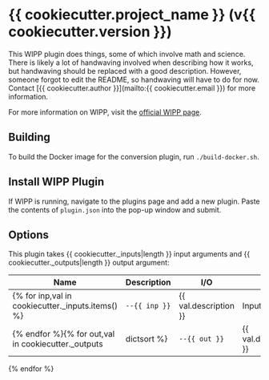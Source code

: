 # {{ cookiecutter.project_name }} (v{{ cookiecutter.version }})

This WIPP plugin does things, some of which involve math and science. There is
likely a lot of handwaving involved when describing how it works, but handwaving
should be replaced with a good description. However, someone forgot to edit the
README, so handwaving will have to do for now. Contact
[{{ cookiecutter.author }}](mailto:{{ cookiecutter.email }}) for more
information.

For more information on WIPP, visit the
[official WIPP page](https://isg.nist.gov/deepzoomweb/software/wipp).

## Building

To build the Docker image for the conversion plugin, run
`./build-docker.sh`.

## Install WIPP Plugin

If WIPP is running, navigate to the plugins page and add a new plugin. Paste the
contents of `plugin.json` into the pop-up window and submit.

## Options

This plugin takes {{ cookiecutter._inputs|length }} input arguments and
{{ cookiecutter._outputs|length }} output argument:

| Name          | Description             | I/O    | Type   |
|---------------|-------------------------|--------|--------|
{% for inp,val in cookiecutter._inputs.items() %}| `--{{ inp }}` | {{ val.description }} | Input | {{ val.type }} |
{% endfor %}{% for out,val in cookiecutter._outputs|dictsort %}| `--{{ out }}` | {{ val.description }} | Output | {{ val.type }} |
{% endfor %}
